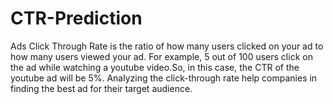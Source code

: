 # CTR-Prediction
Ads Click Through Rate is the ratio of how many users clicked on your ad to how many users viewed your ad. For example, 5 out of 100 users click on the ad while watching a youtube video.So, in this case, the CTR of the youtube ad will be 5%. Analyzing the click-through rate help companies in finding the best ad for their target audience. 
